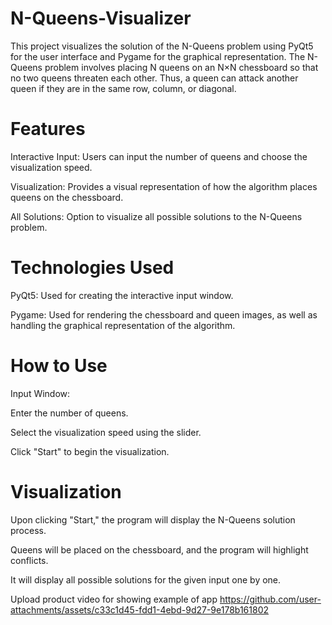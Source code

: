 # N-Queens-Visualizer

This project visualizes the solution of the N-Queens problem using PyQt5 for the user interface and Pygame for the graphical representation. The N-Queens problem involves placing N queens on an N×N chessboard so that no two queens threaten each other. Thus, a queen can attack another queen if they are in the same row, column, or diagonal.


# Features

Interactive Input: Users can input the number of queens and choose the visualization speed.

Visualization: Provides a visual representation of how the algorithm places queens on the chessboard.

All Solutions: Option to visualize all possible solutions to the N-Queens problem.


# Technologies Used

PyQt5: Used for creating the interactive input window.

Pygame: Used for rendering the chessboard and queen images, as well as handling the graphical representation of the algorithm.


# How to Use

Input Window:

Enter the number of queens.

Select the visualization speed using the slider.

Click "Start" to begin the visualization.


# Visualization

Upon clicking "Start," the program will display the N-Queens solution process.

Queens will be placed on the chessboard, and the program will highlight conflicts.

It will display all possible solutions for the given input one by one.

Upload product video for showing example of app
https://github.com/user-attachments/assets/c33c1d45-fdd1-4ebd-9d27-9e178b161802
